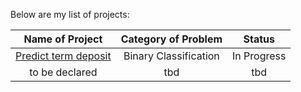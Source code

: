 Below are my list of projects:

|  Name of Project  |  Category of Problem    |             Status             |
|:-----------------------:|:------------------------------:|:---------------------------:|
|  [Predict term deposit](https://github.com/bhasarma/mlcoursezoom-camp/tree/main/WK08-09-midterm-project)  |  Binary Classification  |  In Progress  |
|    to be declared   |  tbd |           tbd             |